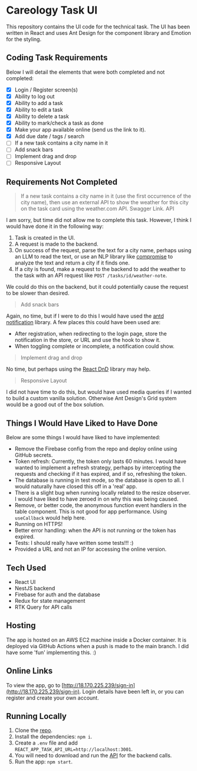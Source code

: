 # Careology Task UI

This repository contains the UI code for the technical task. The UI has been written in React and uses Ant Design for the component library and Emotion for the styling.

## Coding Task Requirements

Below I will detail the elements that were both completed and not completed:

- [x] Login / Register screen(s)
- [x] Ability to log out
- [x] Ability to add a task
- [x] Ability to edit a task
- [x] Ability to delete a task
- [x] Ability to mark/check a task as done
- [x] Make your app available online (send us the link to it).
- [x] Add due date / tags / search
- [ ] If a new task contains a city name in it
- [ ] Add snack bars
- [ ] Implement drag and drop
- [ ] Responsive Layout

## Requirements Not Completed

> If a new task contains a city name in it (use the first occurrence of the city name), then use an external API to show the weather for this city on the task card using the weather.com API. Swagger Link. API

I am sorry, but time did not allow me to complete this task. However, I think I would have done it in the following way:

1. Task is created in the UI.
2. A request is made to the backend.
3. On success of the request, parse the text for a city name, perhaps using an LLM to read the text, or use an NLP library like [compromise](https://www.npmjs.com/package/compromise) to analyze the text and return a city if it finds one.
4. If a city is found, make a request to the backend to add the weather to the task with an API request like `POST /tasks/id/weather-note`.

We could do this on the backend, but it could potentially cause the request to be slower than desired.

> Add snack bars

Again, no time, but if I were to do this I would have used the [antd notification](https://ant.design/components/notification/) library. A few places this could have been used are:

- After registration, when redirecting to the login page, store the notification in the store, or URL and use the hook to show it.
- When toggling complete or incomplete, a notification could show.

> Implement drag and drop

No time, but perhaps using the [React DnD](https://react-dnd.github.io/react-dnd/about) library may help.

> Responsive Layout

I did not have time to do this, but would have used media queries if I wanted to build a custom vanilla solution. Otherwise Ant Design's Grid system would be a good out of the box solution.

## Things I Would Have Liked to Have Done

Below are some things I would have liked to have implemented:

- Remove the Firebase config from the repo and deploy online using GitHub secrets.
- Token refresh: Currently, the token only lasts 60 minutes. I would have wanted to implement a refresh strategy, perhaps by intercepting the requests and checking if it has expired, and if so, refreshing the token.
- The database is running in test mode, so the database is open to all. I would naturally have closed this off in a 'real' app.
- There is a slight bug when running locally related to the resize observer. I would have liked to have zeroed in on why this was being caused.
- Remove, or better code, the anonymous function event handlers in the table component. This is not good for app performance. Using `useCallback` would help here.
- Running on HTTPS!
- Better error handling: when the API is not running or the token has expired.
- Tests: I should really have written some tests!!! :)
- Provided a URL and not an IP for accessing the online version.

## Tech Used

- React UI
- NestJS backend
- Firebase for auth and the database
- Redux for state management
- RTK Query for API calls

## Hosting

The app is hosted on an AWS EC2 machine inside a Docker container. It is deployed via GitHub Actions when a push is made to the main branch. I did have some 'fun' implementing this. :)

## Online Links

To view the app, go to [http://18.170.225.239/sign-in](http://18.170.225.239/sign-in). Login details have been left in, or you can register and create your own account.

## Running Locally

1. Clone the [repo](https://github.com/InfinatechLTD/careology-task-ui).
2. Install the dependencies: `npm i`.
3. Create a `.env` file and add `REACT_APP_TASK_API_URL=http://localhost:3001`.
4. You will need to download and run the [API](https://github.com/InfinatechLTD/careology-task-api) for the backend calls.
5. Run the app: `npm start`.

